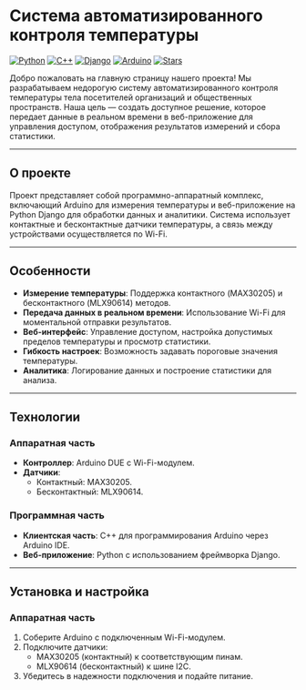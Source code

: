 # Система автоматизированного контроля температуры

[![Python](https://img.shields.io/badge/Python-3776AB?style=for-the-badge&logo=python&logoColor=white)](https://www.python.org/)
[![C++](https://img.shields.io/badge/C%2B%2B-00599C?style=for-the-badge&logo=c%2B%2B&logoColor=white)](https://isocpp.org/)
[![Django](https://img.shields.io/badge/Django-092E20?style=for-the-badge&logo=django&logoColor=white)](https://www.djangoproject.com/)
[![Arduino](https://img.shields.io/badge/Arduino-00979D?style=for-the-badge&logo=arduino&logoColor=white)](https://www.arduino.cc/)
[![Stars](https://img.shields.io/github/stars/TermoStat-SFEDU?style=for-the-badge)](https://github.com/TermoStat-SFEDU)

Добро пожаловать на главную страницу нашего проекта! Мы разрабатываем недорогую систему автоматизированного контроля температуры тела посетителей организаций и общественных пространств. Наша цель — создать доступное решение, которое передает данные в реальном времени в веб-приложение для управления доступом, отображения результатов измерений и сбора статистики.

---

## О проекте

Проект представляет собой программно-аппаратный комплекс, включающий Arduino для измерения температуры и веб-приложение на Python Django для обработки данных и аналитики. Система использует контактные и бесконтактные датчики температуры, а связь между устройствами осуществляется по Wi-Fi.

---

## Особенности

- **Измерение температуры**: Поддержка контактного (MAX30205) и бесконтактного (MLX90614) методов.
- **Передача данных в реальном времени**: Использование Wi-Fi для моментальной отправки результатов.
- **Веб-интерфейс**: Управление доступом, настройка допустимых пределов температуры и просмотр статистики.
- **Гибкость настроек**: Возможность задавать пороговые значения температуры.
- **Аналитика**: Логирование данных и построение статистики для анализа.

---

## Технологии

### Аппаратная часть
- **Контроллер**: Arduino DUE с Wi-Fi-модулем.
- **Датчики**:
  - Контактный: MAX30205.
  - Бесконтактный: MLX90614.

### Программная часть
- **Клиентская часть**: C++ для программирования Arduino через Arduino IDE.
- **Веб-приложение**: Python с использованием фреймворка Django.

---

## Установка и настройка

### Аппаратная часть
1. Соберите Arduino с подключенным Wi-Fi-модулем.
2. Подключите датчики:
   - MAX30205 (контактный) к соответствующим пинам.
   - MLX90614 (бесконтактный) к шине I2C.
3. Убедитесь в надежности подключения и подайте питание.
